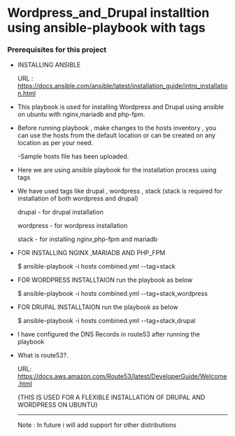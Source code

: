 # Wordpress_and_Drupal installtion using ansible-playbook with tags

### Prerequisites for this project

* INSTALLING ANSIBLE
  
  URL : https://docs.ansible.com/ansible/latest/installation_guide/intro_installation.html

* This playbook is used for installing Wordpress and Drupal using ansible on ubuntu with nginx,mariadb and php-fpm.

* Before running playbook , make changes to the hosts inventory , you can use the hosts from the default location or can be created on any location as per your need.

  -Sample hosts file has been uploaded.
 

* Here we are using ansible playbook for the installation process using tags

 - We have used tags like drupal , wordpress , stack (stack is required for installation of both wordpress and drupal)
   
   drupal - for drupal installation
   
   wordpress - for wordpress installation
   
   stack - for installing nginx,php-fpm and mariadb
   

* FOR INSTALLING NGINX ,MARIADB AND PHP_FPM 

  $ ansible-playbook -i hosts combined.yml --tag=stack
   
* FOR WORDPRESS INSTALLTAION run the playbook as below
  
   $ ansible-playbook -i hosts combined.yml --tag=stack,wordpress
   
* FOR DRUPAL INSTALLTAION run the playbook as below

  $ ansible-playbook -i hosts combined.yml --tag=stack,drupal
  
* I have configured the DNS Records in route53 after running the playbook

* What is route53?.

     URL: https://docs.aws.amazon.com/Route53/latest/DeveloperGuide/Welcome.html

  
  {THIS IS USED FOR A FLEXIBLE INSTALLATION OF DRUPAL AND WORDPRESS ON UBUNTU}
  
  -------------------------------------------------------------------------------
  
  Note : In future i will add support for other distributions
          
